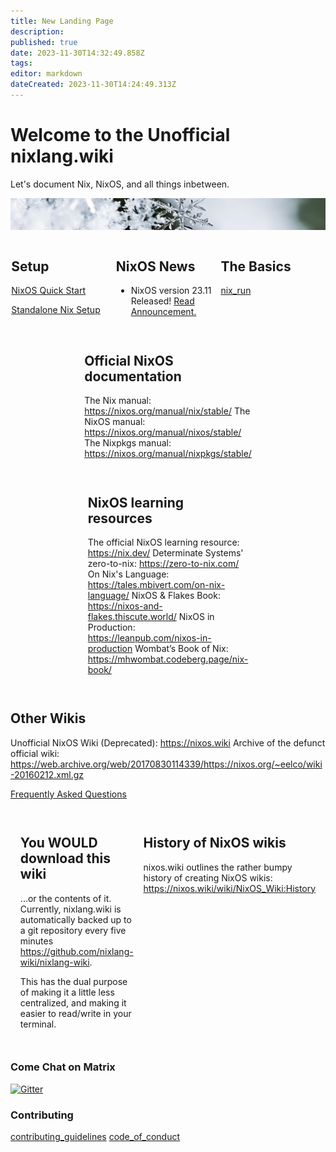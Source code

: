 ```yaml
---
title: New Landing Page
description: 
published: true
date: 2023-11-30T14:32:49.858Z
tags: 
editor: markdown
dateCreated: 2023-11-30T14:24:49.313Z
---
```


# Welcome to the Unofficial nixlang.wiki
Let's document Nix, NixOS, and all things inbetween.

![nixlang-header-crop2.jpg](/nixlang-header-crop2.jpg)

<div style="display: flex; flex-wrap: wrap; justify-content: space-evenly; align-items: flex-start; flex-grow: 4;">


<div  style="flex-basis: 33%; margin-bottom: 1em;">
  
## Setup

[NixOS Quick Start](/nixos/Quick_Start)

[Standalone Nix Setup](/nix/Setup)
  
</div>

<div id="nix-news" style="flex-basis: 33%;  margin-bottom: 1em;">

## NixOS News
  
- NixOS version 23.11 Released! [Read Announcement.](https://discourse.nixos.org/t/nixos-23-11-released/36210)
  
</div>
    

<div  style="flex-basis: 33%; margin-bottom: 1em;">
  
## The Basics

[nix_run](/nix/nix_run)
  
</div>
  
<div  style="flex-basis: 33%; margin-bottom: 1em;">
  

## Official NixOS documentation
The Nix manual: https://nixos.org/manual/nix/stable/
The NixOS manual: https://nixos.org/manual/nixos/stable/
The Nixpkgs manual: https://nixos.org/manual/nixpkgs/stable/
  
</div>

<div  style="flex-basis: 33%; margin-bottom: 1em;">
  
## NixOS learning resources

The official NixOS learning resource: https://nix.dev/
Determinate Systems' zero-to-nix: https://zero-to-nix.com/
On Nix's Language: https://tales.mbivert.com/on-nix-language/
NixOS & Flakes Book: https://nixos-and-flakes.thiscute.world/
NixOS in Production: https://leanpub.com/nixos-in-production
Wombat’s Book of Nix: https://mhwombat.codeberg.page/nix-book/
  
</div>

<div  style="flex-basis: 33%; margin-bottom: 1em;">
  
## Other Wikis
Unofficial NixOS Wiki (Deprecated): https://nixos.wiki
Archive of the defunct official wiki: https://web.archive.org/web/20170830114339/https://nixos.org/~eelco/wiki-20160212.xml.gz


[Frequently Asked Questions](/faq)
  
</div>

<div  style="flex-basis: 33%; margin-bottom: 1em;">

## You WOULD download this wiki
...or the contents of it. Currently, nixlang.wiki is automatically backed up to a git repository every five minutes https://github.com/nixlang-wiki/nixlang-wiki.

This has the dual purpose of making it a little less centralized, and making it easier to read/write in your terminal.

</div>

<div  style="flex-basis: 33%; margin-bottom: 1em;">
  
## History of NixOS wikis
nixos.wiki outlines the rather bumpy history of creating NixOS wikis: https://nixos.wiki/wiki/NixOS_Wiki:History

</div>
  
</div>
  
### Come Chat on Matrix

<a href="https://matrix.to/#/#nixlangwiki:gitter.im"><img alt="Gitter" src="https://img.shields.io/gitter/room/eza-community/eza?logo=element&link=https%3A%2F%2Fapp.gitter.im%2F%23%2Froom%2F%23eza%3Agitter.im&link=Gitter%20matrix%20room%20for%20Eza" width=200></a>

### Contributing
[contributing_guidelines](/meta/contributing_guidelines)
[code_of_conduct](/meta/code_of_conduct)